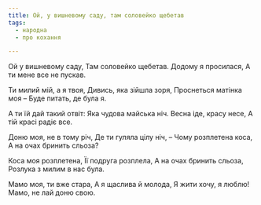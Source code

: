 ```yaml
---
title: Ой, у вишневому саду, там соловейко щебетав
tags:
  - народна
  - про кохання

---
```

Ой у вишневому саду,
Там соловейко щебетав.
Додому я просилася,
А ти мене все не пускав.

Ти милий мій, а я твоя,
Дивись, яка зійшла зоря,
Проснеться матінка моя –
Буде питать, де була я.

А ти їй дай такий отвіт:
Яка чудова майська ніч.
Весна іде, красу несе,
А тій красі радіє все.

Доню моя, не в тому річ,
Де ти гуляла цілу ніч, –
Чому розплетена коса,
А на очах бринить сльоза?

Коса моя розплетена,
Її подруга розплела,
А на очах бринить сльоза,
Розлука з милим в нас була.

Мамо моя, ти вже стара,
А я щаслива й молода,
Я жити хочу, я люблю!
Мамо, не лай доню свою.
